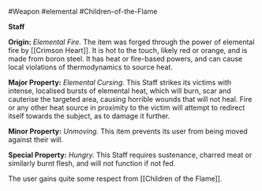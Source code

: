 #Weapon #elemental #Children-of-the-Flame 

**Staff**

**Origin:** *Elemental Fire.* The item was forged through the power of elemental fire by [[Crimson Heart]]. It is hot to the touch, likely red or orange, and is made from boron steel. It has heat or fire-based powers, and can cause local violations of thermodynamics to source heat.

**Major Property:** *Elemental Cursing.* This Staff strikes its victims with intense, localised bursts of elemental heat, which will burn, scar and cauterise the targeted area, causing horrible wounds that will not heal. Fire or any other heat source in proximity to the victim will attempt to redirect itself towards the subject, as to damage it further. 

**Minor Property:** *Unmoving.* This item prevents its user from being moved against their will.

**Special Property:** *Hungry.* This Staff requires sustenance, charred meat or similarly burnt flesh, and will not function if not fed.

The user gains quite some respect from [[Children of the Flame]].
